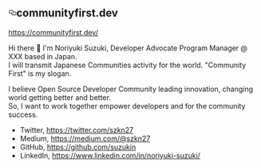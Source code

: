 <article class="markdown-body entry-content p-5" itemprop="text"><h1><a id="user-content-communityfirstdev" class="anchor" aria-hidden="true" href="#communityfirstdev"><svg class="octicon octicon-link" viewBox="0 0 16 16" version="1.1" width="16" height="16" aria-hidden="true"><path fill-rule="evenodd" d="M4 9h1v1H4c-1.5 0-3-1.69-3-3.5S2.55 3 4 3h4c1.45 0 3 1.69 3 3.5 0 1.41-.91 2.72-2 3.25V8.59c.58-.45 1-1.27 1-2.09C10 5.22 8.98 4 8 4H4c-.98 0-2 1.22-2 2.5S3 9 4 9zm9-3h-1v1h1c1 0 2 1.22 2 2.5S13.98 12 13 12H9c-.98 0-2-1.22-2-2.5 0-.83.42-1.64 1-2.09V6.25c-1.09.53-2 1.84-2 3.25C6 11.31 7.55 13 9 13h4c1.45 0 3-1.69 3-3.5S14.5 6 13 6z"></path></svg></a>communityfirst.dev</h1>
<p><a href="https://communityfirst.dev/" rel="nofollow">https://communityfirst.dev/</a></p>
<p>Hi there <g-emoji class="g-emoji" alias="raised_hands" fallback-src="https://github.githubassets.com/images/icons/emoji/unicode/1f64c.png">🙌</g-emoji> I'm Noriyuki Suzuki, Developer Advocate Program Manager @ XXX based in Japan. <br>
I will transmit Japanese Communities activity for the world. "Community First" is my slogan.</p>
<p>I believe Open Source Developer Community leading innovation, changing world getting better and better. <br>
So, I want to work together empower developers and for the community success.</p>
<ul>
<li>Twitter, <a href="https://twitter.com/szkn27" rel="nofollow">https://twitter.com/szkn27</a></li>
<li>Medium, <a href="https://medium.com/@szkn27" rel="nofollow">https://medium.com/@szkn27</a></li>
<li>GitHub, <a href="https://github.com/suzukin">https://github.com/suzukin</a></li>
<li>LinkedIn, <a href="https://www.linkedin.com/in/noriyuki-suzuki/" rel="nofollow">https://www.linkedin.com/in/noriyuki-suzuki/</a></li>
</ul>
</article>
